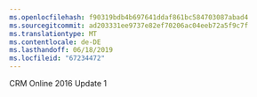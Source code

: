 ```yaml
---
ms.openlocfilehash: f90319bdb4b697641ddaf861bc584703087abad4
ms.sourcegitcommit: ad203331ee9737e82ef70206ac04eeb72a5f9c7f
ms.translationtype: MT
ms.contentlocale: de-DE
ms.lasthandoff: 06/18/2019
ms.locfileid: "67234472"
---
```

CRM Online 2016 Update 1